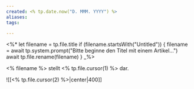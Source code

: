 ```yaml
---
created: <% tp.date.now("D. MMM. YYYY") %>
aliases:
tags:

---
```

<%*
let filename = tp.file.title
if (filename.startsWith("Untitled")) {
	filename = await tp.system.prompt("Bitte beginne den Titel mit einem Artikel...")
	await tp.file.rename(filename)
}
_%>

<% filename %> stellt <% tp.file.cursor(1) %> dar.

![[<% tp.file.cursor(2) %>|center|400]]